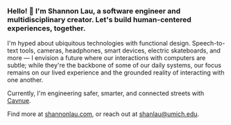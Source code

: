 ### Hello! 👋 I'm Shannon Lau, a software engineer and multidisciplinary creator. Let's build human-centered experiences, together.

I'm hyped about ubiquitous technologies with functional design. Speech-to-text tools, cameras, headphones, smart devices, electric skateboards, and more — I envision a future where our interactions with computers are subtle; while they're the backbone of some of our daily systems, our focus remains on our lived experience and the grounded reality of interacting with one another.


Currently, I'm engineering safer, smarter, and connected streets with [Cavnue](https://www.michiganbusiness.org/reports-data/success-stories/cavnue-cav-corridor/).

Find more at [shannonlau.com](https://shannonlau.com), or reach out at shanlau@umich.edu.

<!--
**slau8/slau8** is a ✨ _special_ ✨ repository because its `README.md` (this file) appears on your GitHub profile.

Here are some ideas to get you started:

- 🔭 I’m currently working on ...
- 🌱 I’m currently learning ...
- 👯 I’m looking to collaborate on ...
- 🤔 I’m looking for help with ...
- 💬 Ask me about ...
- 📫 How to reach me: ...
- 😄 Pronouns: ...
- ⚡ Fun fact: ...
-->
